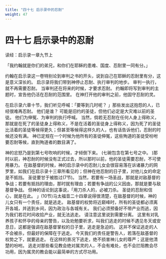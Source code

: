 ```yaml
---
title: "四十七 启示录中的忍耐"
weight: 47
---
```


# 四十七 启示录中的忍耐


读经：启示录一章九节上

「我约翰就是你们的弟兄，和你们在耶稣的患难、国度、忍耐里一同有分。」

约翰在启示录这一卷特别论到审判之书的开头，说到自己在耶稣的忍耐里有分，这是意义深长的。
启示录将我们带到神停止忍耐、执行审判的地步。
审判一执行，就不再需要忍耐。
当审判还在将来的时候，才要求忍耐。
约翰即将写到审判的主题时，宣告他仍活在忍耐的范围里。
在神打开他的审判之前，他固守忍耐的灵。

在启示录六章十节，我们听见呼喊：「要等到几时呢？
」那些发出这抱怨的人，已经很难再忍耐。
他们是谁？
可能是旧约的圣徒，但他们必定是大灾难以前的圣徒。
他们为伸冤、为审判的执行呼喊。
当然，倘若无忍耐在任何人身上得称义，那就是在死了的圣徒身上得称义，不是在活着的圣徒身上得称义，因为死了的圣徒比活着的圣徒等候得更久；但甚至等候得这样久的人，也有话告诉他们，忍耐的时候还没有满。
神已定规在一个时候为他所有的圣徒伸冤，这些殉道的圣徒受吩咐要忍耐等候，直到殉道者的数目满了。

神的忿怒乃是到第七号吹响的时候，才倾倒下来。
(七碗包含在第七号之中。
)那时以前，神忍耐的时候没有正式过去，所以那时以前，他的圣徒需要忍耐，不可使用暴力。
在敌基督的时候，神的启示录中的忍耐儿女会很容易落在诉诸暴力的网罗里，如我们在启示录十三章所看见的；但神在他忍耐的日子里，对他儿女的命定是不抵挡。
圣徒要甘于被胜过(7节)。
当然，若要有一场圣战，那就是对敌基督的争战；若要有抵挡的理由，那时就有理由；若要有争战的公义因由，那就是要与敌基督争战。
但神的话论到这事说，「用刀杀人的，必被刀杀。
圣徒的忍耐和信心，就是在此。
」(10节)马太福音二十四章说得很清楚，在敌基督的时候，神的儿女只有一个责任，就是逃走。
敌基督的权势将近巅峰时，所有的圣徒都必须离开各城，并逃到乡间，因为政治与各城有关。
我们必须预备好不带产业而逃，因为我们若花时间收拾产业，就无法逃走。
请注意这里说到需要分离。
这里有对乳养孩子和怀孕的母亲的警告，以及劝勉要祈求，叫我们逃走的时候不遇见冬天或安息日，这都是强调在敌基督掌权的日子里，逃走是急迫的。
这并不保证逃走的人不会被杀，但最好的保障在于逃走。
今天我们的责任是警告人，若落在敌基督的权势之下，就要逃走。
在这样的景况下逃走，绝不损害神儿女的尊严；这是他清楚的吩咐。
逃走对那些看见教会绝对属灵的人，不会有难处，也不会拦阻教会尽功用，因为属灵的教会能以最简单的方式尽功用。
